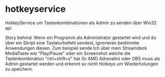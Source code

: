 # hotkeyservice
HotkeyService um Tastenkombinationen als Admin zu senden über Win32 api

Story behind: Wenn ein Programm als Administrator gestartet wird und du über ein Skript eine Tastaturbefehl sendest, ignorieren bestimmte Anwendungen diesen.
Zum beispiel sende Ich über mein Streamdeck MediaTaste wie "Play/Pause" oder ein Screenshot welche die Tastenkombination "ctrl+shift+s" hat (In AMD Adrenalin) oder OBS muss als Admin gestartet werden und erkennt so nicht Hotkeys um Wiederholungen zu speichern.
